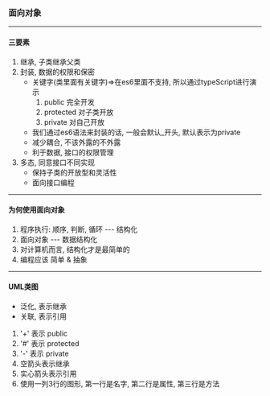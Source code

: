### 面向对象
---
#### 三要素
01. 继承, 子类继承父类
02. 封装, 数据的权限和保密
    - 关键字(类里面有关键字)=>在es6里面不支持, 所以通过typeScript进行演示
        01. public 完全开发
        02. protected 对子类开放
        03. private 对自己开放
    - 我们通过es6语法来封装的话, 一般会默认_开头, 默认表示为private
    - 减少耦合, 不该外露的不外露
    - 利于数据, 接口的权限管理
03. 多态, 同意接口不同实现
    - 保持子类的开放型和灵活性
    - 面向接口编程
---
#### 为何使用面向对象
01. 程序执行: 顺序, 判断, 循环 --- 结构化
02. 面向对象 --- 数据结构化
03. 对计算机而言, 结构化才是最简单的
04. 编程应该 简单 & 抽象
---
####  UML类图
- 泛化, 表示继承
- 关联, 表示引用
01. '+' 表示 public
02. '#' 表示 protected
03. '-' 表示 private
04. 空箭头表示继承
05. 实心箭头表示引用
06. 使用一列3行的图形, 第一行是名字, 第二行是属性, 第三行是方法